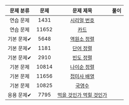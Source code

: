 | 문제 분류 | 문제 | 문제 제목 | 풀이 |
| :--: | :--: | :--: | :--: |
| 연습 문제 | 1431 | [시리얼 번호](https://www.acmicpc.net/problem/1431) |  |
| 연습 문제 | 11652 | [카드](https://www.acmicpc.net/problem/11652) |  |
| 기본 문제✔ | 5648 | [역원소 정렬](https://www.acmicpc.net/problem/5648) |  |
| 기본 문제✔ | 1181 | [단어 정렬](https://www.acmicpc.net/problem/1181) |  |
| 기본 문제✔ | 2910 | [빈도 정렬](https://www.acmicpc.net/problem/2910) |  |
| 기본 문제 | 10814 | [나이순 정렬](https://www.acmicpc.net/problem/10814) |  |
| 기본 문제 | 11656 | [접미사 배열](https://www.acmicpc.net/problem/11656) |  |
| 기본 문제 | 10825 | [국영수](https://www.acmicpc.net/problem/10825) |  |
| 응용 문제✔ | 7795 | [먹을 것인가 먹힐 것인가](https://www.acmicpc.net/problem/7795) |  |
